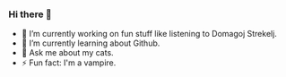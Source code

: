 ### Hi there 👋

- 🔭 I’m currently working on fun stuff like listening to Domagoj Strekelj.
- 🌱 I’m currently learning about Github.
- 💬 Ask me about my cats.
- ⚡ Fun fact: I'm a vampire.
